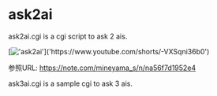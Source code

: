 # ask2ai

ask2ai.cgi is a cgi script to ask 2 ais.

[!['ask2ai']('https://github.com/s-mineyama/ask2ai/blob/master/ask2ait.png')]('https://www.youtube.com/shorts/-VXSqni36b0')

参照URL: https://note.com/mineyama_s/n/na56f7d1952e4

ask3ai.cgi is a sample cgi to ask 3 ais.
